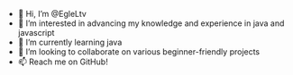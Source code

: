 - 👋 Hi, I’m @EgleLtv
- 👀 I’m interested in advancing my knowledge and experience in java and javascript
- 🌱 I’m currently learning java
- 💞️ I’m looking to collaborate on various beginner-friendly projects
- 📫 Reach me on GitHub!

<!---
EgleLtv/EgleLtv is a ✨ special ✨ repository because its `README.md` (this file) appears on your GitHub profile.
You can click the Preview link to take a look at your changes.
--->
